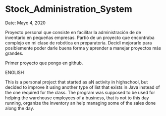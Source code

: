 # Stock_Administration_System

Date: Mayo 4, 2020

Proyecto personal que consiste en facilitar la administración de de inventario en pequeñas empresas.
Partió de un proyecto que encontraba complejo en mi clase de robótica  en preparatoria. Decidí mejorarlo
para posiblemente poder darle buena forma y aprender a manejar proyectos más grandes.

Primer proyecto que pongo en github.

ENGLISH

This is a personal project that started as aN activity in highschool, but decided to improve it using another type of list that exists in Java instead of the one required for the class. The program was supposed to be used for helping the warehouse employees of a business, that is not to this day running, organize the inventory an help managing some of the sales done along the day.

